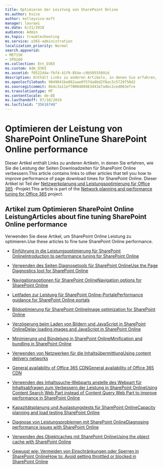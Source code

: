 ```yaml
---
title: Optimieren der Leistung von SharePoint Online
ms.author: kvice
author: kelleyvice-msft
manager: laurawi
ms.date: 6/21/2018
audience: Admin
ms.topic: troubleshooting
ms.service: o365-administration
localization_priority: Normal
search.appverid:
- MET150
- SPO160
ms.collection: Ent_O365
ms.custom: Adm_O365
ms.assetid: f0522d4a-fbf4-41f9-854e-c9b59555091d
description: Enthält Links zu anderen Artikeln, in denen Sie erfahren, wie Sie die Leistung der Seiten Downloadzeiten für SharePoint Online verbessern.
ms.openlocfilehash: 9049041be082aae0f574a8bd2f8ac3c5729f50d2
ms.sourcegitcommit: 6b4c3a11ef7000480463d43a7a4bc2ced063efce
ms.translationtype: MT
ms.contentlocale: de-DE
ms.lasthandoff: 07/10/2019
ms.locfileid: "35616748"
---
```

# <a name="tune-sharepoint-online-performance"></a><span data-ttu-id="b5293-103">Optimieren der Leistung von SharePoint Online</span><span class="sxs-lookup"><span data-stu-id="b5293-103">Tune SharePoint Online performance</span></span>

<span data-ttu-id="b5293-104">Dieser Artikel enthält Links zu anderen Artikeln, in denen Sie erfahren, wie Sie die Leistung der Seiten Downloadzeiten für SharePoint Online verbessern.</span><span class="sxs-lookup"><span data-stu-id="b5293-104">This article contains links to other articles that tell you how to improve performance of page download times for SharePoint Online.</span></span> <span data-ttu-id="b5293-105">Dieser Artikel ist Teil der [Netzwerkplanung und Leistungsoptimierung für Office 365](https://aka.ms/tune) -Projekt.</span><span class="sxs-lookup"><span data-stu-id="b5293-105">This article is part of the [Network planning and performance tuning for Office 365](https://aka.ms/tune) project.</span></span>
   
## <a name="articles-about-fine-tuning-sharepoint-online-performance"></a><span data-ttu-id="b5293-106">Artikel zum Optimieren SharePoint Online Leistung</span><span class="sxs-lookup"><span data-stu-id="b5293-106">Articles about fine tuning SharePoint Online performance</span></span>

<span data-ttu-id="b5293-107">Verwenden Sie diese Artikel, um SharePoint Online Leistung zu optimieren.</span><span class="sxs-lookup"><span data-stu-id="b5293-107">Use these articles to fine tune SharePoint Online performance.</span></span>
  
- [<span data-ttu-id="b5293-108">Einführung in die Leistungsoptimierung für SharePoint Online</span><span class="sxs-lookup"><span data-stu-id="b5293-108">Introduction to performance tuning for SharePoint Online</span></span>](introduction-to-performance-tuning-for-sharepoint-online.md)
    
- [<span data-ttu-id="b5293-109">Verwenden des Seiten Diagnosetools für SharePoint Online</span><span class="sxs-lookup"><span data-stu-id="b5293-109">Use the Page Diagnostics tool for SharePoint Online</span></span>](page-diagnostics-for-spo.md)
    
- [<span data-ttu-id="b5293-110">Navigationsoptionen für SharePoint Online</span><span class="sxs-lookup"><span data-stu-id="b5293-110">Navigation options for SharePoint Online</span></span>](navigation-options-for-sharepoint-online.md)

- [<span data-ttu-id="b5293-111">Leitfaden zur Leistung für SharePoint Online-Portale</span><span class="sxs-lookup"><span data-stu-id="b5293-111">Performance guidance for SharePoint Online portals</span></span>](https://docs.microsoft.com/en-us/sharepoint/dev/solution-guidance/portal-performance)
    
- [<span data-ttu-id="b5293-112">Bildoptimierung für SharePoint Online</span><span class="sxs-lookup"><span data-stu-id="b5293-112">Image optimization for SharePoint Online</span></span>](image-optimization-for-sharepoint-online.md)
    
- [<span data-ttu-id="b5293-113">Verzögerung beim Laden von Bildern und JavaScript in SharePoint Online</span><span class="sxs-lookup"><span data-stu-id="b5293-113">Delay loading images and JavaScript in SharePoint Online</span></span>](delay-loading-images-and-javascript-in-sharepoint-online.md)
    
- [<span data-ttu-id="b5293-114">Minimierung und Bündelung in SharePoint Online</span><span class="sxs-lookup"><span data-stu-id="b5293-114">Minification and bundling in SharePoint Online</span></span>](minification-and-bundling-in-sharepoint-online.md)
    
- [<span data-ttu-id="b5293-115">Verwenden von Netzwerken für die Inhaltsübermittlung</span><span class="sxs-lookup"><span data-stu-id="b5293-115">Using content delivery networks</span></span>](using-content-delivery-networks-with-sharepoint-online.md)
    
 - [<span data-ttu-id="b5293-116">General availability of Office 365 CDN</span><span class="sxs-lookup"><span data-stu-id="b5293-116">General availability of Office 365 CDN</span></span>](https://dev.office.com/blogs/general-availability-of-office-365-cdn)
    
- [<span data-ttu-id="b5293-117">Verwenden des Inhaltssuche-Webparts anstelle des Webpart für Inhaltsabfragen zum Verbessern der Leistung in SharePoint Online</span><span class="sxs-lookup"><span data-stu-id="b5293-117">Using Content Search Web Part instead of Content Query Web Part to improve performance in SharePoint Online</span></span>](using-content-search-web-part-instead-of-content-query-web-part-to-improve-perfo.md)
    
- [<span data-ttu-id="b5293-118">Kapazitätsplanung und Auslastungstests für SharePoint Online</span><span class="sxs-lookup"><span data-stu-id="b5293-118">Capacity planning and load testing SharePoint Online</span></span>](capacity-planning-and-load-testing-sharepoint-online.md)
    
- [<span data-ttu-id="b5293-119">Diagnose von Leistungsproblemen mit SharePoint Online</span><span class="sxs-lookup"><span data-stu-id="b5293-119">Diagnosing performance issues with SharePoint Online</span></span>](diagnosing-performance-issues-with-sharepoint-online.md)
    
- [<span data-ttu-id="b5293-120">Verwenden des Objektcaches mit SharePoint Online</span><span class="sxs-lookup"><span data-stu-id="b5293-120">Using the object cache with SharePoint Online</span></span>](using-the-object-cache-with-sharepoint-online.md)
    
- [<span data-ttu-id="b5293-121">Gewusst wie: Vermeiden von Einschränkungen oder Sperren in SharePoint Online</span><span class="sxs-lookup"><span data-stu-id="b5293-121">How to: Avoid getting throttled or blocked in SharePoint Online</span></span>](https://msdn.microsoft.com/en-us/library/office/dn889829.aspx)
    

